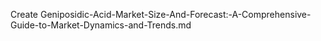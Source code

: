 Create Geniposidic-Acid-Market-Size-And-Forecast:-A-Comprehensive-Guide-to-Market-Dynamics-and-Trends.md
